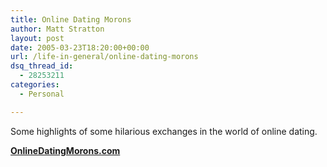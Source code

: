 ```yaml
---
title: Online Dating Morons
author: Matt Stratton
layout: post
date: 2005-03-23T18:20:00+00:00
url: /life-in-general/online-dating-morons
dsq_thread_id:
  - 28253211
categories:
  - Personal

---
```

Some highlights of some hilarious exchanges in the world of online dating.

**[OnlineDatingMorons.com][1]**

 [1]: https://www.onlinedatingmorons.com